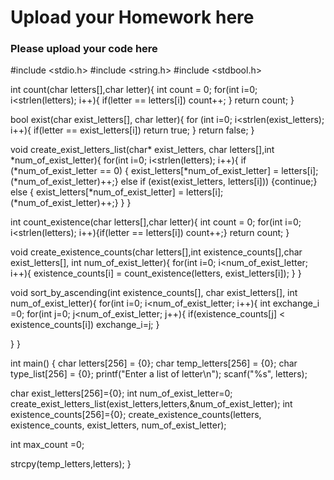 # Upload your Homework here

### Please upload your code here

#include <stdio.h>
#include <string.h>
#include <stdbool.h>

int count(char letters[],char letter){
  int count = 0;
  for(int i=0; i<strlen(letters); i++){
    if(letter == letters[i]) count++;
  }
  return count;
}

bool exist(char exist_letters[], char letter){
  for (int i=0; i<strlen(exist_letters); i++){
    if(letter == exist_letters[i]) return true;
  }
  return false;
}

void create_exist_letters_list(char* exist_letters, char letters[],int *num_of_exist_letter){
  for(int i=0; i<strlen(letters); i++){
    if (*num_of_exist_letter == 0) {
      exist_letters[*num_of_exist_letter] = letters[i]; (*num_of_exist_letter)++;}
    else if (exist(exist_letters, letters[i])) {continue;}
    else {
      exist_letters[*num_of_exist_letter] = letters[i]; (*num_of_exist_letter)++;}
  }
}

int count_existence(char letters[],char letter){
  int count = 0;
  for(int i=0; i<strlen(letters); i++){if(letter == letters[i])  count++;}
  return count;
}

void create_existence_counts(char letters[],int existence_counts[],char exist_letters[], int num_of_exist_letter){
  for(int i=0; i<num_of_exist_letter; i++){
    existence_counts[i] = count_existence(letters, exist_letters[i]);
  }
}

void sort_by_ascending(int existence_counts[], char exist_letters[], int num_of_exist_letter){
  for(int i=0; i<num_of_exist_letter; i++){
    int exchange_i =0;
    for(int j=0; j<num_of_exist_letter; j++){
      if(existence_counts[j] < existence_counts[i]) exchange_i=j;
    }
    
  }
}

int main() {
  char letters[256] = {0};
  char temp_letters[256] = {0};
  char type_list[256] = {0};
  printf("Enter a list of letter\n");
  scanf("%s", letters);

  char exist_letters[256]={0}; int num_of_exist_letter=0;
  create_exist_letters_list(exist_letters,letters,&num_of_exist_letter);
  int existence_counts[256]={0};
  create_existence_counts(letters, existence_counts, exist_letters, num_of_exist_letter);

  int max_count =0;

  

  strcpy(temp_letters,letters);
}
